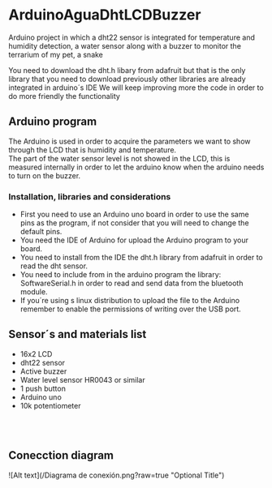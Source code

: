 # ArduinoAguaDhtLCDBuzzer
 Arduino project in which a dht22 sensor is integrated for temperature and humidity detection, a water sensor along with a buzzer to monitor the terrarium of my pet, a snake
 
 You need to download the dht.h libary from adafruit but that is the only library that you need to download previously other libraries are already integrated in arduino´s IDE
 We will keep improving more the code in order to do more friendly the functionality

## Arduino program
The Arduino is used in order to acquire the parameters we want to show through the LCD that is humidity and temperature.
<br>
The part of the water sensor level is not showed in the LCD, this is measured internally in order to let the arduino know when the arduino needs to turn on the buzzer.

### Installation, libraries and considerations
* First you need to use an Arduino uno board in order to use the same pins as the program, if not consider that you will need to change the default pins.
* You need the IDE of Arduino for upload the Arduino program to your board.
* You need to install from the IDE the dht.h library from adafruit in order to read the dht sensor.
* You need to include from in the arduino program the library: SoftwareSerial.h in order to read and send data from the bluetooth module.
* If you´re using s linux distribution to upload the file to the Arduino remember to enable the permissions of writing over the USB port.

## Sensor´s and materials list
* 16x2 LCD
* dht22 sensor
* Active buzzer
* Water level sensor HR0043 or similar
* 1 push button
* Arduino uno
* 10k potentiometer

<br><br>

## Conecction diagram
![Alt text](/Diagrama de conexión.png?raw=true "Optional Title")